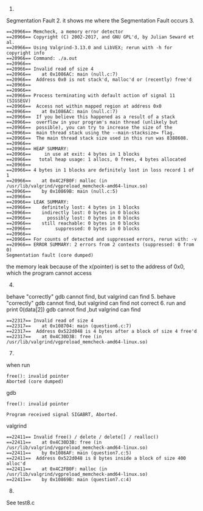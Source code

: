 1. 
Segmentation Fault
2. 
it shows me where the Segmentation Fault occurs
3. 
```
==20966== Memcheck, a memory error detector
==20966== Copyright (C) 2002-2017, and GNU GPL'd, by Julian Seward et al.
==20966== Using Valgrind-3.13.0 and LibVEX; rerun with -h for copyright info
==20966== Command: ./a.out
==20966== 
==20966== Invalid read of size 4
==20966==    at 0x1086AC: main (null.c:7)
==20966==  Address 0x0 is not stack'd, malloc'd or (recently) free'd
==20966== 
==20966== 
==20966== Process terminating with default action of signal 11 (SIGSEGV)
==20966==  Access not within mapped region at address 0x0
==20966==    at 0x1086AC: main (null.c:7)
==20966==  If you believe this happened as a result of a stack
==20966==  overflow in your program's main thread (unlikely but
==20966==  possible), you can try to increase the size of the
==20966==  main thread stack using the --main-stacksize= flag.
==20966==  The main thread stack size used in this run was 8388608.
==20966== 
==20966== HEAP SUMMARY:
==20966==     in use at exit: 4 bytes in 1 blocks
==20966==   total heap usage: 1 allocs, 0 frees, 4 bytes allocated
==20966== 
==20966== 4 bytes in 1 blocks are definitely lost in loss record 1 of 1
==20966==    at 0x4C2FB0F: malloc (in /usr/lib/valgrind/vgpreload_memcheck-amd64-linux.so)
==20966==    by 0x10869B: main (null.c:5)
==20966== 
==20966== LEAK SUMMARY:
==20966==    definitely lost: 4 bytes in 1 blocks
==20966==    indirectly lost: 0 bytes in 0 blocks
==20966==      possibly lost: 0 bytes in 0 blocks
==20966==    still reachable: 0 bytes in 0 blocks
==20966==         suppressed: 0 bytes in 0 blocks
==20966== 
==20966== For counts of detected and suppressed errors, rerun with: -v
==20966== ERROR SUMMARY: 2 errors from 2 contexts (suppressed: 0 from 0)
Segmentation fault (core dumped)
```
the memory leak because of the x(pointer) is set to the address of 0x0, which the program cannot access

4. 
behave "correctly"
gdb cannot find, but valgrind can find
5. 
behave "correctly"
gdb cannot find, but valgrind can find
not correct
6. 
run and print 0(data[2])
gdb cannot find ,but valgrind can find
```
==22317== Invalid read of size 4
==22317==    at 0x108704: main (question6.c:7)
==22317==  Address 0x522d048 is 4 bytes after a block of size 4 free'd
==22317==    at 0x4C30D3B: free (in /usr/lib/valgrind/vgpreload_memcheck-amd64-linux.so)
```

7. 
when run
```
free(): invalid pointer
Aborted (core dumped)
```
gdb
```
free(): invalid pointer

Program received signal SIGABRT, Aborted.
```
valgrind
```
==22411== Invalid free() / delete / delete[] / realloc()
==22411==    at 0x4C30D3B: free (in /usr/lib/valgrind/vgpreload_memcheck-amd64-linux.so)
==22411==    by 0x1086AF: main (question7.c:5)
==22411==  Address 0x522d048 is 8 bytes inside a block of size 400 alloc'd
==22411==    at 0x4C2FB0F: malloc (in /usr/lib/valgrind/vgpreload_memcheck-amd64-linux.so)
==22411==    by 0x10869B: main (question7.c:4)
```
8. 
See test8.c
